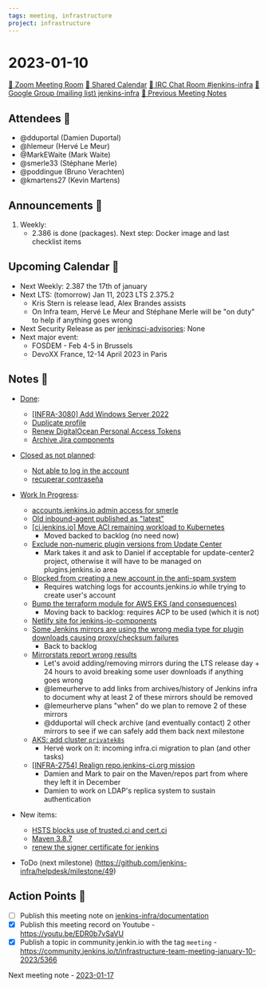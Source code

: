 ```yaml
---
tags: meeting, infrastructure
project: infrastructure
---
```

<!-- markdownlint-disable MD026-->

# 2023-01-10

[:movie_camera: Zoom Meeting Room](https://zoom.us/j/92454301214?pwd=aEVoUi9EanpaakN3L1ZxRlpDQk5Ddz09)
[:calendar: Shared Calendar](https://jenkins.io/event-calendar/)
[:speech_balloon: IRC Chat Room #jenkins-infra](https://jenkins.io/chat/#jenkins-infra)
[:email: Google Group (mailing list) jenkins-infra](https://groups.google.com/g/jenkins-infra)
[🧠 Previous Meeting Notes](https://github.com/jenkins-infra/documentation/blob/main/meetings/2023-01-03.md)

## Attendees 👥

<!-- Handles are community.jenkins.io handles -->

* @dduportal (Damien Duportal)
* @hlemeur (Hervé Le Meur)
* @MarkEWaite (Mark Waite)
* @smerle33 (Stéphane Merle)
* @poddingue (Bruno Verachten)
* @kmartens27 (Kevin Martens)

## Announcements :loudspeaker:

1. Weekly: 
   - 2.386 is done (packages). Next step: Docker image and last checklist items

## Upcoming Calendar 📆

* Next Weekly: 2.387 the 17th of january
* Next LTS: (tomorrow) Jan 11, 2023 LTS 2.375.2
  - Kris Stern is release lead, Alex Brandes assists
  - On Infra team, Hervé Le Meur and Stéphane Merle will be "on duty" to help if anything goes wrong
* Next Security Release as per [jenkinsci-advisories](https://groups.google.com/g/jenkinsci-advisories): None
* Next major event:
    * FOSDEM - Feb 4-5 in Brussels
    * DevoXX France, 12-14 April 2023 in Paris

## Notes :book:

* [Done](https://github.com/jenkins-infra/helpdesk/milestone/48?closed=1):
  * [[INFRA-3080] Add Windows Server 2022](https://github.com/jenkins-infra/helpdesk/issues/2629)
  * [Duplicate profile](https://github.com/jenkins-infra/helpdesk/issues/3327)
  * [Renew DigitalOcean Personal Access Tokens](https://github.com/jenkins-infra/helpdesk/issues/3322)
  * [Archive Jira components](https://github.com/jenkins-infra/helpdesk/issues/3321)

* [Closed as not planned](https://github.com/jenkins-infra/helpdesk/milestone/48?closed=1):
  * [Not able to log in the account ](https://github.com/jenkins-infra/helpdesk/issues/3315)
  * [recuperar contraseña](https://github.com/jenkins-infra/helpdesk/issues/3316)

* [Work In Progress](https://github.com/jenkins-infra/helpdesk/milestone/48):
  * [accounts.jenkins.io admin access for smerle](https://github.com/jenkins-infra/helpdesk/issues/3324)
  * [Old inbound-agent published as "latest"](https://github.com/jenkins-infra/helpdesk/issues/3318)
  * [[ci.jenkins.io] Move ACI remaining workload to Kubernetes](https://github.com/jenkins-infra/helpdesk/issues/3260)
      * Moved backed to backlog (no need now)
  * [Exclude non-numeric plugin versions from Update Center](https://github.com/jenkins-infra/helpdesk/issues/3317)
      * Mark takes it and ask to Daniel if acceptable for update-center2 project, otherwise it will have to be managed on plugins.jenkins.io area
  * [Blocked from creating a new account in the anti-spam system](https://github.com/jenkins-infra/helpdesk/issues/3320)
      * Requires watching logs for accounts.jenkins.io while trying to create user's account
  * [Bump the terraform module for AWS EKS (and consequences)](https://github.com/jenkins-infra/helpdesk/issues/3305)
      * Moving back to backlog: requires ACP to be used (which it is not)
  * [Netlify site for jenkins-io-components](https://github.com/jenkins-infra/helpdesk/issues/3296)
  * [Some Jenkins mirrors are using the wrong media type for plugin downloads causing proxy/checksum failures](https://github.com/jenkins-infra/helpdesk/issues/3270)
      * Back to backlog
  * [Mirrorstats report wrong results](https://github.com/jenkins-infra/helpdesk/issues/3136)
      * Let's avoid adding/removing mirrors during the LTS release day + 24 hours to avoid breaking some user downloads if anything goes wrong
      * @lemeurherve to add links from archives/history of Jenkins infra to document why at least 2 of these mirrors should be removed
      * @lemeurherve plans "when" do we plan to remove 2 of these mirrors
      * @dduportal will check archive (and eventually contact) 2 other mirrors to see if we can safely add them back next milestone
  * [AKS: add cluster `privatek8s`](https://github.com/jenkins-infra/helpdesk/issues/2844)
      * Hervé work on it: incoming infra.ci migration to plan (and other tasks)
  * [[INFRA-2754] Realign repo.jenkins-ci.org mission](https://github.com/jenkins-infra/helpdesk/issues/2322)
      * Damien and Mark to pair on the Maven/repos part from where they left it in December
      * Damien to work on LDAP's replica system to sustain authentication

* New items:
  * [HSTS blocks use of trusted.ci and cert.ci](https://github.com/jenkins-infra/helpdesk/issues/3328)
  * [Maven 3.8.7](https://github.com/jenkins-infra/helpdesk/issues/3333)
  * [renew the signer certificate for jenkins](https://github.com/jenkins-infra/helpdesk/issues/3323)

* ToDo (next milestone) (https://github.com/jenkins-infra/helpdesk/milestone/49)

## Action Points :muscle:

<!-- How To: https://github.com/jenkins-infra/runbooks/tree/main/meetings -->
* [ ] Publish this meeting note on [jenkins-infra/documentation](https://github.com/jenkins-infra/documentation) 
* [x] Publish this meeting record on Youtube - https://youtu.be/EDR0b7vSaVU
* [x] Publish a topic in community.jenkin.io with the tag `meeting` - https://community.jenkins.io/t/infrastructure-team-meeting-january-10-2023/5366

Next meeting note - [2023-01-17](https://github.com/jenkins-infra/documentation/blob/main/meetings/2023-01-17.md) 